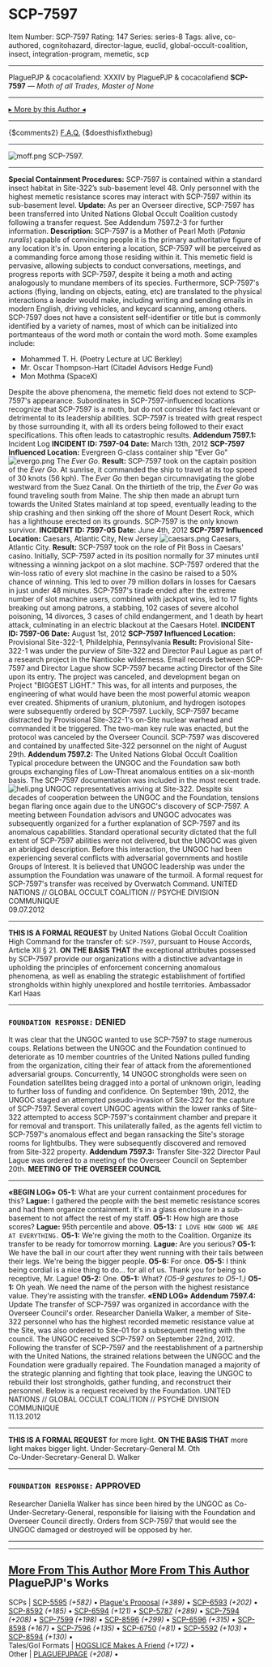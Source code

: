 # SCP-7597
Item Number: SCP-7597
Rating: 147
Series: series-8
Tags: alive, co-authored, cognitohazard, director-lague, euclid, global-occult-coalition, insect, integration-program, memetic, scp

---

PlaguePJP & cocacolafiend: XXXIV
by PlaguePJP & cocacolafiend
**SCP-7597** — _Moth of all Trades, Master of None_
* * *
[▸ More by this Author ◂](http://www.scp-wiki.net/plaguepjp)
* * *
{$comments2}
[F.A.Q.](https://scp-wiki.wikidot.com/component:info-ayers)
{$doesthisfixthebug}
* * *
![moff.png](https://scp-wiki.wdfiles.com/local--files/scp-7597/moff.png)
SCP-7597.
* * *
**Special Containment Procedures:** SCP-7597 is contained within a standard insect habitat in Site-322’s sub-basement level 48. Only personnel with the highest memetic resistance scores may interact with SCP-7597 within its sub-basement level.
**Update:** As per an Overseer directive, SCP-7597 has been transferred into United Nations Global Occult Coalition custody following a transfer request. See Addendum 7597.2-3 for further information.
**Description:** SCP-7597 is a Mother of Pearl Moth (_Patania ruralis_) capable of convincing people it is the primary authoritative figure of any location it's in.
Upon entering a location, SCP-7597 will be perceived as a commanding force among those residing within it. This memetic field is pervasive, allowing subjects to conduct conversations, meetings, and progress reports with SCP-7597, despite it being a moth and acting analogously to mundane members of its species. Furthermore, SCP-7597's actions (flying, landing on objects, eating, etc) are translated to the physical interactions a leader would make, including writing and sending emails in modern English, driving vehicles, and keycard scanning, among others.
SCP-7597 does not have a consistent self-identifier or title but is commonly identified by a variety of names, most of which can be initialized into portmanteaus of the word moth or contain the word moth. Some examples include:
  * Mohammed T. H. (Poetry Lecture at UC Berkley)
  * Mr. Oscar Thompson-Hart (Citadel Advisors Hedge Fund)
  * Mon Mothma (SpaceX)

Despite the above phenomena, the memetic field does not extend to SCP-7597's appearance. Subordinates in SCP-7597-influenced locations recognize that SCP-7597 is a moth, but do not consider this fact relevant or detrimental to its leadership abilities. SCP-7597 is treated with great respect by those surrounding it, with all its orders being followed to their exact specifications. This often leads to catastrophic results.
**Addendum 7597.1:** Incident Log
**INCIDENT ID: 7597-04**
**Date:** March 13th, 2012
**SCP-7597 Influenced Location:** Evergreen G-class container ship "Ever Go"
![evergo.png](https://scp-wiki.wdfiles.com/local--files/scp-7597/evergo.png)
The _Ever Go_.
**Result:** SCP-7597 took on the captain position of the _Ever Go_. At sunrise, it commanded the ship to travel at its top speed of 30 knots (56 kph). The _Ever Go_ then began circumnavigating the globe westward from the Suez Canal.
On the thirtieth of the trip, the _Ever Go_ was found traveling south from Maine. The ship then made an abrupt turn towards the United States mainland at top speed, eventually leading to the ship crashing and then sinking off the shore of Mount Desert Rock, which has a lighthouse erected on its grounds.
SCP-7597 is the only known survivor.
**INCIDENT ID: 7597-05**
**Date:** June 4th, 2012
**SCP-7597 Influenced Location:** Caesars, Atlantic City, New Jersey
![caesars.png](https://scp-wiki.wdfiles.com/local--files/scp-7597/caesars.png)
Caesars, Atlantic City.
**Result:** SCP-7597 took on the role of Pit Boss in Caesars' casino. Initially, SCP-7597 acted in its position normally for 37 minutes until witnessing a winning jackpot on a slot machine. SCP-7597 ordered that the win-loss ratio of every slot machine in the casino be raised to a 50% chance of winning.
This led to over 79 million dollars in losses for Caesars in just under 48 minutes. SCP-7597's tirade ended after the extreme number of slot machine users, combined with jackpot wins, led to 17 fights breaking out among patrons, a stabbing, 102 cases of severe alcohol poisoning, 14 divorces, 3 cases of child endangerment, and 1 death by heart attack, culminating in an electric blackout at the Caesars Hotel.
**INCIDENT ID: 7597-06**
**Date:** August 1st, 2012
**SCP-7597 Influenced Location:** Provisional Site-322-1, Phildelphia, Pennsylvania
**Result:** Provisional Site-322-1 was under the purview of Site-322 and Director Paul Lague as part of a research project in the Nanticoke wilderness.
Email records between SCP-7597 and Director Lague show SCP-7597 became acting Director of the Site upon its entry. The project was canceled, and development began on Project "BIGGEST LIGHT." This was, for all intents and purposes, the engineering of what would have been the most powerful atomic weapon ever created. Shipments of uranium, plutonium, and hydrogen isotopes were subsequently ordered by SCP-7597.
Luckily, SCP-7597 became distracted by Provisional Site-322-1's on-Site nuclear warhead and commanded it be triggered. The two-man key rule was enacted, but the protocol was canceled by the Overseer Council. SCP-7597 was discovered and contained by unaffected Site-322 personnel on the night of August 29th.
**Addendum 7597.2:** The United Nations Global Occult Coalition
Typical procedure between the UNGOC and the Foundation saw both groups exchanging files of Low-Threat anomalous entities on a six-month basis. The SCP-7597 documentation was included in the most recent trade.
![heli.png](https://scp-wiki.wdfiles.com/local--files/scp-7597/heli.png)
UNGOC representatives arriving at Site-322.
Despite six decades of cooperation between the UNGOC and the Foundation, tensions began flaring once again due to the UNGOC's discovery of SCP-7597. A meeting between Foundation advisors and UNGOC advocates was subsequently organized for a further explanation of SCP-7597 and its anomalous capabilities. Standard operational security dictated that the full extent of SCP-7597 abilities were not delivered, but the UNGOC was given an abridged description.
Before this interaction, the UNGOC had been experiencing several conflicts with adversarial governments and hostile Groups of Interest. It is believed that UNGOC leadership was under the assumption the Foundation was unaware of the turmoil. A formal request for SCP-7597's transfer was received by Overwatch Command.
UNITED NATIONS // GLOBAL OCCULT COALITION // PSYCHE DIVISION COMMUNIQUE  
09.07.2012
* * *
**THIS IS A FORMAL REQUEST** by United Nations Global Occult Coalition High Command for the transfer of: `SCP-7597`, pursuant to House Accords, Article XII § 21.
**ON THE BASIS THAT** the exceptional attributes possessed by SCP-7597 provide our organizations with a distinctive advantage in upholding the principles of enforcement concerning anomalous phenomena, as well as enabling the strategic establishment of fortified strongholds within highly unexplored and hostile territories.
Ambassador Karl Haas
* * *
### `FOUNDATION RESPONSE:` DENIED
It was clear that the UNGOC wanted to use SCP-7597 to stage numerous coups.
Relations between the UNGOC and the Foundation continued to deteriorate as 10 member countries of the United Nations pulled funding from the organization, citing their fear of attack from the aforementioned adversarial groups. Concurrently, 14 UNGOC strongholds were seen on Foundation satellites being dragged into a portal of unknown origin, leading to further loss of funding and confidence.
On September 19th, 2012, the UNGOC staged an attempted pseudo-invasion of Site-322 for the capture of SCP-7597. Several covert UNGOC agents within the lower ranks of Site-322 attempted to access SCP-7597's containment chamber and prepare it for removal and transport. This unilaterally failed, as the agents fell victim to SCP-7597's anomalous effect and began ransacking the Site's storage rooms for lightbulbs. They were subsequently discovered and removed from Site-322 property.
**Addendum 7597.3:** Transfer
Site-322 Director Paul Lague was ordered to a meeting of the Overseer Council on September 20th.
**MEETING OF THE OVERSEER COUNCIL**
* * *
**«BEGIN LOG»**
**O5-1:** What are your current containment procedures for this?
**Lague:** I gathered the people with the best memetic resistance scores and had them organize containment. It's in a glass enclosure in a sub-basement to not affect the rest of my staff.
**O5-1:** How high are those scores?
**Lague:** 95th percentile and above.
**O5-13:** `I LOVE HOW GOOD WE ARE AT EVERYTHING.`
**O5-1:** We're giving the moth to the Coalition. Organize its transfer to be ready for tomorrow morning.
**Lague:** Are you serious?
**O5-1:** We have the ball in our court after they went running with their tails between their legs. We're being the bigger people.
**O5-6:** For once.
**O5-5:** I think being cordial is a nice thing to do… for all of us. Thank you for being so receptive, Mr. Lague!
**O5-2:** One.
**O5-1:** What?
_(O5-9 gestures to O5-1.)_
**O5-1:** Oh yeah. We need the name of the person with the highest resistance value. They're assisting with the transfer.
**«END LOG»**
**Addendum 7597.4:** Update
The transfer of SCP-7597 was organized in accordance with the Overseer Council's order. Researcher Daniella Walker, a member of Site-322 personnel who has the highest recorded memetic resistance value at the Site, was also ordered to Site-01 for a subsequent meeting with the council. The UNGOC received SCP-7597 on September 22nd, 2012.
Following the transfer of SCP-7597 and the reestablishment of a partnership with the United Nations, the strained relations between the UNGOC and the Foundation were gradually repaired. The Foundation managed a majority of the strategic planning and fighting that took place, leaving the UNGOC to rebuild their lost strongholds, gather funding, and reconstruct their personnel. Below is a request received by the Foundation.
UNITED NATIONS // GLOBAL OCCULT COALITION // PSYCHE DIVISION COMMUNIQUE  
11.13.2012
* * *
**THIS IS A FORMAL REQUEST** for more light.
**ON THE BASIS THAT** more light makes bigger light.
Under-Secretary-General M. Oth  
Co-Under-Secretary-General D. Walker
* * *
### `FOUNDATION RESPONSE:` APPROVED
Researcher Daniella Walker has since been hired by the UNGOC as Co-Under-Secretary-General, responsible for liaising with the Foundation and Overseer Council directly. Orders from SCP-7597 that would see the UNGOC damaged or destroyed will be opposed by her.
* * *
* * *
[More From This Author](javascript:;)
[More From This Author](javascript:;)
PlaguePJP's Works  
---  
SCPs |  [SCP-5595](/scp-5595) _(+582)_ • [Plague's Proposal](/plague-s-proposal) _(+389)_ • [SCP-6593](/scp-6593) _(+202)_ • [SCP-8592](/scp-8592) _(+185)_ • [SCP-6594](/scp-6594) _(+121)_ • [SCP-5787](/scp-5787) _(+289)_ • [SCP-7594](/scp-7594) _(+208)_ • [SCP-7599](/scp-7599) _(+198)_ • [SCP-8596](/scp-8596) _(+299)_ • [SCP-6596](/scp-6596) _(+315)_ • [SCP-8598](/scp-8598) _(+167)_ • [SCP-7596](/scp-7596) _(+135)_ • [SCP-6750](/scp-6750) _(+81)_ • [SCP-5592](/scp-5592) _(+103)_ • [SCP-8594](/scp-8594) _(+130)_ •  
Tales/GoI Formats |  [HOGSLICE Makes A Friend](/hogslice-makes-a-friend) _(+172)_ •  
Other |  [PLAGUEPJPAGE](/plaguepjp) _(+208)_ •